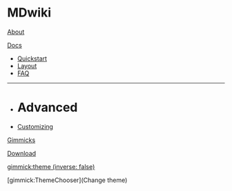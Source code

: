 # MDwiki

[About](index.md)

[Docs]()

- [Quickstart](quickstart.md)
- [Layout](layout.md)
- [FAQ](faq.md)

---

- # Advanced
- [Customizing](customizing.md)

[Gimmicks](gimmicks.md)

[Download](download.md)

[gimmick:theme (inverse: false)](spacelab)

[gimmick:ThemeChooser](Change theme)
